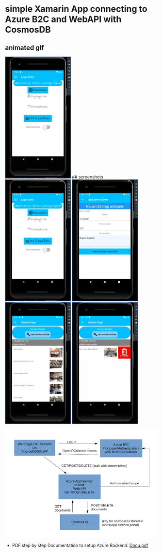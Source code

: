 # simple Xamarin App connecting to Azure B2C and WebAPI with CosmosDB
## animated gif

<img src="gif2400kib.gif" height=400>
## screenshots

<img src="screenshots/1%20login.jpg" height=400>
<img src="screenshots/12%20another%20service%20history%20entry.jpg" height=400>
<img src="screenshots/18%20service%20list.jpg" height=400>
<img src="screenshots/20%20delete%20entry.jpg" height=400>



![architecture](https://raw.githubusercontent.com/Stefan20162016/WartungsLOG_WL_WebAPI/master/Documentation/architecture%20drawing.png)



- PDF step by step Documentation to setup Azure Backend: [Docu.pdf](Documentation_WartungsLOG.pdf)


